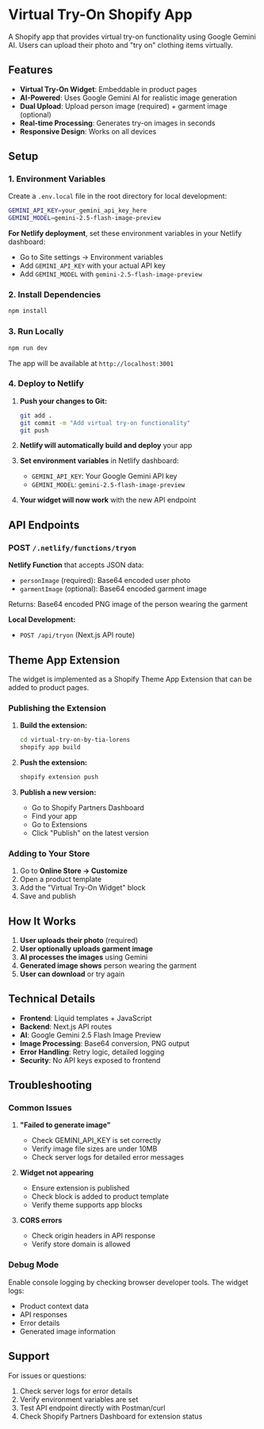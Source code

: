 # Virtual Try-On Shopify App

A Shopify app that provides virtual try-on functionality using Google Gemini AI. Users can upload their photo and "try on" clothing items virtually.

## Features

- **Virtual Try-On Widget**: Embeddable in product pages
- **AI-Powered**: Uses Google Gemini AI for realistic image generation
- **Dual Upload**: Upload person image (required) + garment image (optional)
- **Real-time Processing**: Generates try-on images in seconds
- **Responsive Design**: Works on all devices

## Setup

### 1. Environment Variables

Create a `.env.local` file in the root directory for local development:

```bash
GEMINI_API_KEY=your_gemini_api_key_here
GEMINI_MODEL=gemini-2.5-flash-image-preview
```

**For Netlify deployment**, set these environment variables in your Netlify dashboard:
- Go to Site settings → Environment variables
- Add `GEMINI_API_KEY` with your actual API key
- Add `GEMINI_MODEL` with `gemini-2.5-flash-image-preview`

### 2. Install Dependencies

```bash
npm install
```

### 3. Run Locally

```bash
npm run dev
```

The app will be available at `http://localhost:3001`

### 4. Deploy to Netlify

1. **Push your changes to Git:**
   ```bash
   git add .
   git commit -m "Add virtual try-on functionality"
   git push
   ```

2. **Netlify will automatically build and deploy** your app

3. **Set environment variables** in Netlify dashboard:
   - `GEMINI_API_KEY`: Your Google Gemini API key
   - `GEMINI_MODEL`: `gemini-2.5-flash-image-preview`

4. **Your widget will now work** with the new API endpoint

## API Endpoints

### POST `/.netlify/functions/tryon`

**Netlify Function** that accepts JSON data:
- `personImage` (required): Base64 encoded user photo
- `garmentImage` (optional): Base64 encoded garment image

Returns: Base64 encoded PNG image of the person wearing the garment

**Local Development:**
- `POST /api/tryon` (Next.js API route)

## Theme App Extension

The widget is implemented as a Shopify Theme App Extension that can be added to product pages.

### Publishing the Extension

1. **Build the extension:**
   ```bash
   cd virtual-try-on-by-tia-lorens
   shopify app build
   ```

2. **Push the extension:**
   ```bash
   shopify extension push
   ```

3. **Publish a new version:**
   - Go to Shopify Partners Dashboard
   - Find your app
   - Go to Extensions
   - Click "Publish" on the latest version

### Adding to Your Store

1. Go to **Online Store → Customize**
2. Open a product template
3. Add the "Virtual Try-On Widget" block
4. Save and publish

## How It Works

1. **User uploads their photo** (required)
2. **User optionally uploads garment image**
3. **AI processes the images** using Gemini
4. **Generated image shows** person wearing the garment
5. **User can download** or try again

## Technical Details

- **Frontend**: Liquid templates + JavaScript
- **Backend**: Next.js API routes
- **AI**: Google Gemini 2.5 Flash Image Preview
- **Image Processing**: Base64 conversion, PNG output
- **Error Handling**: Retry logic, detailed logging
- **Security**: No API keys exposed to frontend

## Troubleshooting

### Common Issues

1. **"Failed to generate image"**
   - Check GEMINI_API_KEY is set correctly
   - Verify image file sizes are under 10MB
   - Check server logs for detailed error messages

2. **Widget not appearing**
   - Ensure extension is published
   - Check block is added to product template
   - Verify theme supports app blocks

3. **CORS errors**
   - Check origin headers in API response
   - Verify store domain is allowed

### Debug Mode

Enable console logging by checking browser developer tools. The widget logs:
- Product context data
- API responses
- Error details
- Generated image information

## Support

For issues or questions:
1. Check server logs for error details
2. Verify environment variables are set
3. Test API endpoint directly with Postman/curl
4. Check Shopify Partners Dashboard for extension status
